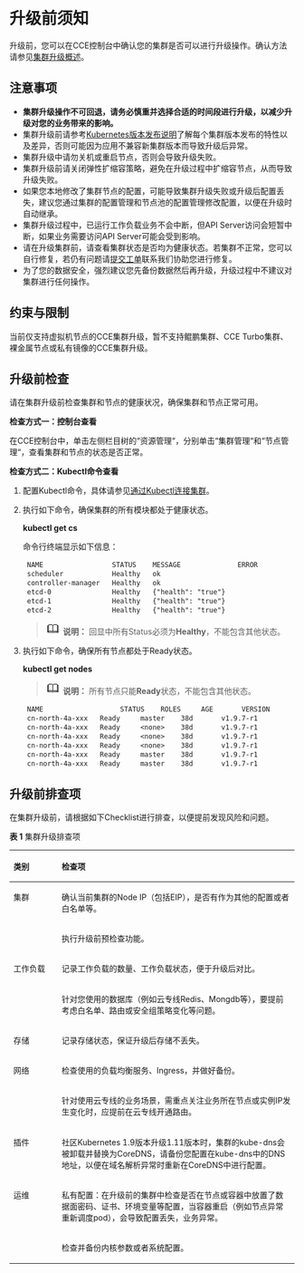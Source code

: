 # 升级前须知<a name="cce_01_0302"></a>

升级前，您可以在CCE控制台中确认您的集群是否可以进行升级操作。确认方法请参见[集群升级概述](集群升级概述.md)。

## 注意事项<a name="section16520163082115"></a>

-   **集群升级操作不可回退，请务必慎重并选择合适的时间段进行升级，以减少升级对您的业务带来的影响。**
-   集群升级前请参考[Kubernetes版本发布说明](https://support.huaweicloud.com/bulletin-cce/cce_whsnew_0005.html)了解每个集群版本发布的特性以及差异，否则可能因为应用不兼容新集群版本而导致升级后异常。
-   集群升级中请勿关机或重启节点，否则会导致升级失败。
-   集群升级前请关闭弹性扩缩容策略，避免在升级过程中扩缩容节点，从而导致升级失败。
-   如果您本地修改了集群节点的配置，可能导致集群升级失败或升级后配置丢失，建议您通过集群的配置管理和节点池的配置管理修改配置，以便在升级时自动继承。
-   集群升级过程中，已运行工作负载业务不会中断，但API Server访问会短暂中断，如果业务需要访问API Server可能会受到影响。
-   请在升级集群前，请查看集群状态是否均为健康状态。若集群不正常，您可以自行修复，若仍有问题请[提交工单](https://console.huaweicloud.com/ticket/#/ticketindex/createIndex)联系我们协助您进行修复。
-   为了您的数据安全，强烈建议您先备份数据然后再升级，升级过程中不建议对集群进行任何操作。

## 约束与限制<a name="section28396102210"></a>

当前仅支持虚拟机节点的CCE集群升级，暂不支持鲲鹏集群、CCE Turbo集群、裸金属节点或私有镜像的CCE集群升级。

## 升级前检查<a name="section6491955144318"></a>

请在集群升级前检查集群和节点的健康状况，确保集群和节点正常可用。

**检查方式一：控制台查看**

在CCE控制台中，单击左侧栏目树的“资源管理“，分别单击“集群管理“和“节点管理“，查看集群和节点的状态是否正常。

**检查方式二：Kubectl命令查看**

1.  配置Kubectl命令，具体请参见[通过Kubectl连接集群](通过kubectl或web-terminal插件操作CCE集群.md)。
2.  执行如下命令，确保集群的所有模块都处于健康状态。

    **kubectl get cs**

    命令行终端显示如下信息：

    ```
     NAME                 STATUS    MESSAGE              ERROR
     scheduler            Healthy   ok
     controller-manager   Healthy   ok
     etcd-0               Healthy   {"health": "true"}
     etcd-1               Healthy   {"health": "true"}
     etcd-2               Healthy   {"health": "true"}
    ```

    >![](public_sys-resources/icon-note.gif) **说明：** 
    >回显中所有Status必须为**Healthy**，不能包含其他状态。

3.  执行如下命令，确保所有节点都处于Ready状态。

    **kubectl get nodes**

    >![](public_sys-resources/icon-note.gif) **说明：** 
    >所有节点只能**Ready**状态，不能包含其他状态。

    ```
     NAME                   STATUS    ROLES     AGE       VERSION
     cn-north-4a-xxx   Ready     master    38d       v1.9.7-r1
     cn-north-4a-xxx   Ready     <none>    38d       v1.9.7-r1
     cn-north-4a-xxx   Ready     <none>    38d       v1.9.7-r1
     cn-north-4a-xxx   Ready     <none>    38d       v1.9.7-r1
     cn-north-4a-xxx   Ready     master    38d       v1.9.7-r1
     cn-north-4a-xxx   Ready     master    38d       v1.9.7-r1
    ```


## 升级前排查项<a name="section14190181819293"></a>

在集群升级前，请根据如下Checklist进行排查，以便提前发现风险和问题。

**表 1**  集群升级排查项

<a name="table1238111218323"></a>
<table><thead align="left"><tr id="row132391129329"><th class="cellrowborder" valign="top" width="16.91%" id="mcps1.2.3.1.1"><p id="p1423913122324"><a name="p1423913122324"></a><a name="p1423913122324"></a>类别</p>
</th>
<th class="cellrowborder" valign="top" width="83.09%" id="mcps1.2.3.1.2"><p id="p18239161220325"><a name="p18239161220325"></a><a name="p18239161220325"></a>检查项</p>
</th>
</tr>
</thead>
<tbody><tr id="row424018124321"><td class="cellrowborder" rowspan="2" valign="top" width="16.91%" headers="mcps1.2.3.1.1 "><p id="p1524071220320"><a name="p1524071220320"></a><a name="p1524071220320"></a>集群</p>
</td>
<td class="cellrowborder" valign="top" width="83.09%" headers="mcps1.2.3.1.2 "><p id="p1324061214324"><a name="p1324061214324"></a><a name="p1324061214324"></a>确认当前集群的Node IP（包括EIP），是否有作为其他的配置或者白名单等。</p>
</td>
</tr>
<tr id="row824016123329"><td class="cellrowborder" valign="top" headers="mcps1.2.3.1.1 "><p id="p20240812143219"><a name="p20240812143219"></a><a name="p20240812143219"></a>执行升级前预检查功能。</p>
</td>
</tr>
<tr id="row924013120321"><td class="cellrowborder" rowspan="2" valign="top" width="16.91%" headers="mcps1.2.3.1.1 "><p id="p1724021216325"><a name="p1724021216325"></a><a name="p1724021216325"></a>工作负载</p>
</td>
<td class="cellrowborder" valign="top" width="83.09%" headers="mcps1.2.3.1.2 "><p id="p1424041263216"><a name="p1424041263216"></a><a name="p1424041263216"></a>记录工作负载的数量、工作负载状态，便于升级后对比。</p>
</td>
</tr>
<tr id="row1296933813911"><td class="cellrowborder" valign="top" headers="mcps1.2.3.1.1 "><p id="p59693385919"><a name="p59693385919"></a><a name="p59693385919"></a>针对您使用的数据库（例如云专线Redis、Mongdb等），要提前考虑白名单、路由或安全组策略变化等问题。</p>
</td>
</tr>
<tr id="row15579521103820"><td class="cellrowborder" valign="top" width="16.91%" headers="mcps1.2.3.1.1 "><p id="p12579172163813"><a name="p12579172163813"></a><a name="p12579172163813"></a>存储</p>
</td>
<td class="cellrowborder" valign="top" width="83.09%" headers="mcps1.2.3.1.2 "><p id="p257992123818"><a name="p257992123818"></a><a name="p257992123818"></a>记录存储状态，保证升级后存储不丢失。</p>
</td>
</tr>
<tr id="row1740471712383"><td class="cellrowborder" rowspan="2" valign="top" width="16.91%" headers="mcps1.2.3.1.1 "><p id="p640513174387"><a name="p640513174387"></a><a name="p640513174387"></a>网络</p>
</td>
<td class="cellrowborder" valign="top" width="83.09%" headers="mcps1.2.3.1.2 "><p id="p340521718381"><a name="p340521718381"></a><a name="p340521718381"></a>检查使用的负载均衡服务、Ingress，并做好备份。</p>
</td>
</tr>
<tr id="row1178610472077"><td class="cellrowborder" valign="top" headers="mcps1.2.3.1.1 "><p id="p1478694720715"><a name="p1478694720715"></a><a name="p1478694720715"></a>针对使用云专线的业务场景，需重点关注业务所在节点或实例IP发生变化时，应提前在云专线开通路由。</p>
</td>
</tr>
<tr id="row146320432505"><td class="cellrowborder" valign="top" width="16.91%" headers="mcps1.2.3.1.1 "><p id="p7631443125015"><a name="p7631443125015"></a><a name="p7631443125015"></a>插件</p>
</td>
<td class="cellrowborder" valign="top" width="83.09%" headers="mcps1.2.3.1.2 "><p id="p106364317505"><a name="p106364317505"></a><a name="p106364317505"></a>社区Kubernetes 1.9版本升级1.11版本时，集群的kube-dns会被卸载并替换为CoreDNS，请备份您配置在kube-dns中的DNS地址，以便在域名解析异常时重新在CoreDNS中进行配置。</p>
</td>
</tr>
<tr id="row96853135389"><td class="cellrowborder" rowspan="2" valign="top" width="16.91%" headers="mcps1.2.3.1.1 "><p id="p46861813153810"><a name="p46861813153810"></a><a name="p46861813153810"></a>运维</p>
</td>
<td class="cellrowborder" valign="top" width="83.09%" headers="mcps1.2.3.1.2 "><p id="p868691311386"><a name="p868691311386"></a><a name="p868691311386"></a>私有配置：在升级前的集群中检查是否在节点或容器中放置了数据面密码、证书、环境变量等配置，当容器重启（例如节点异常重新调度pod），会导致配置丢失，业务异常。</p>
</td>
</tr>
<tr id="row202401212143211"><td class="cellrowborder" valign="top" headers="mcps1.2.3.1.1 "><p id="p142408126323"><a name="p142408126323"></a><a name="p142408126323"></a>检查并备份内核参数或者系统配置。</p>
</td>
</tr>
</tbody>
</table>

